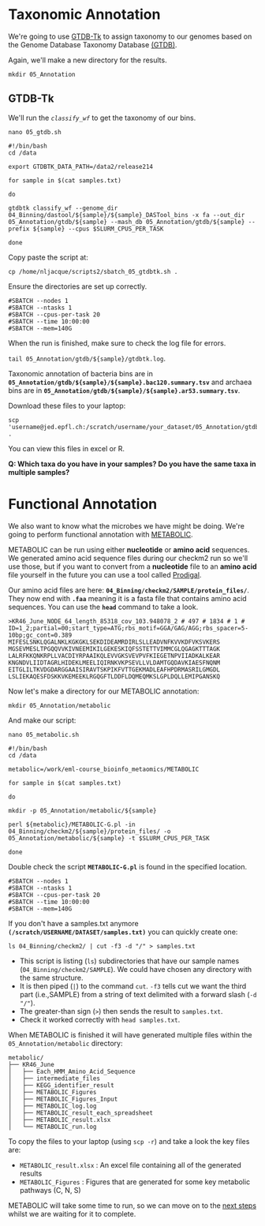 # Taxonomic Annotation
We're going to use [GTDB-Tk](https://github.com/Ecogenomics/GTDBTk) to assign taxonomy to our genomes based on the Genome Database Taxonomy Database [(GTDB)](https://gtdb.ecogenomic.org).

Again, we'll make a new directory for the results.

`mkdir 05_Annotation`

## GTDB-Tk

We'll run the *`classify_wf`* to get the taxonomy of our bins.

```
nano 05_gtdb.sh
```

```
#!/bin/bash
cd /data

export GTDBTK_DATA_PATH=/data2/release214

for sample in $(cat samples.txt)

do

gtdbtk classify_wf --genome_dir 04_Binning/dastool/${sample}/${sample}_DASTool_bins -x fa --out_dir 05_Annotation/gtdb/${sample} --mash_db 05_Annotation/gtdb/${sample} --prefix ${sample} --cpus $SLURM_CPUS_PER_TASK

done
```
Copy paste the script at:

```
cp /home/nljacque/scripts2/sbatch_05_gtdbtk.sh .
```

Ensure the directories are set up correctly.

```
#SBATCH --nodes 1
#SBATCH --ntasks 1
#SBATCH --cpus-per-task 20
#SBATCH --time 10:00:00
#SBATCH --mem=140G
```

When the run is finished, make sure to check the log file for errors.

`tail 05_Annotation/gtdb/${sample}/gtdbtk.log`.

Taxonomic annotation of bacteria bins are in **`05_Annotation/gtdb/${sample}/${sample}.bac120.summary.tsv`** and archaea bins are in **`05_Annotation/gtdb/${sample}/${sample}.ar53.summary.tsv`**.

Download these files to your laptop:

```
scp 'username@jed.epfl.ch:/scratch/username/your_dataset/05_Annotation/gtdb/*summary.tsv' .
```
You can view this files in excel or R. 

**Q: Which taxa do you have in your samples? Do you have the same taxa in multiple samples?**

# Functional Annotation
We also want to know what the microbes we have might be doing. We're going to perform functional annotation with [METABOLIC](https://github.com/AnantharamanLab/METABOLIC).

METABOLIC can be run using either **nucleotide** or **amino acid** sequences. We generated amino acid sequence files during our checkm2 run so we'll use those, but if you want to convert from a **nucleotide** file to an **amino acid** file yourself in the future you can use a tool called [Prodigal](https://github.com/hyattpd/Prodigal/tree/GoogleImport).

Our amino acid files are here:
**`04_Binning/checkm2/SAMPLE/protein_files/`**. They now end with **`.faa`** meaning it is a fasta file that contains amino acid sequences. You can use the **`head`** command to take a look.

```
>KR46_June_NODE_64_length_85318_cov_103.948078_2 # 497 # 1834 # 1 # ID=1_2;partial=00;start_type=ATG;rbs_motif=GGA/GAG/AGG;rbs_spacer=5-10bp;gc_cont=0.389
MIFESLSNKLQGALNKLKGKGKLSEKDIDEAMRDIRLSLLEADVNFKVVKDFVKSVKERS
MGSEVMESLTPGQQVVKIVNEEMIKILGEKESKIQFSSTETTVIMMCGLQGAGKTTTAGK
LALRFKKQNKRPLLVACDIYRPAAIKQLEVVGKSVEVPVFKIEGETNPVIIADKALKEAR
KNGNDVLIIDTAGRLHIDEKLMEELIQIRNKVKPSEVLLVLDAMTGQDAVKIAESFNQNM
EITGLILTKVDGDARGGAAISIRAVTSKPIKFVTTGEKMADLEAFHPDRMASRILGMGDL
LSLIEKAQESFDSKKVKEMEEKLRGQGFTLDDFLDQMEQMKSLGPLDQLLEMIPGANSKQ
```

Now let's make a directory for our METABOLIC annotation:
```
mkdir 05_Annotation/metabolic
```

And make our script:
```
nano 05_metabolic.sh
```

```
#!/bin/bash
cd /data

metabolic=/work/eml-course_bioinfo_metaomics/METABOLIC

for sample in $(cat samples.txt)

do

mkdir -p 05_Annotation/metabolic/${sample}

perl ${metabolic}/METABOLIC-G.pl -in 04_Binning/checkm2/${sample}/protein_files/ -o 05_Annotation/metabolic/${sample} -t $SLURM_CPUS_PER_TASK

done
```

Double check the script **`METABOLIC-G.pl`** is found in the specified location.

```
#SBATCH --nodes 1
#SBATCH --ntasks 1
#SBATCH --cpus-per-task 20
#SBATCH --time 10:00:00
#SBATCH --mem=140G
```

If you don't have a samples.txt anymore **`(/scratch/USERNAME/DATASET/samples.txt)`** you can quickly create one:

```
ls 04_Binning/checkm2/ | cut -f3 -d "/" > samples.txt
```

* This script is listing (`ls`) subdirectories that have our sample names (`04_Binning/checkm2/SAMPLE`). We could have chosen any directory with the same structure.
* It is then piped (`|`) to the command `cut`. `-f3` tells cut we want the third part (i.e.,SAMPLE) from a string of text delimited with a forward slash (`-d "/"`).
* The greater-than sign (`>`) then sends the result to `samples.txt`.
* Check it worked correctly with `head samples.txt`.

When METABOLIC is finished it will have generated multiple files within the `05_Annotation/metabolic` directory:
```
metabolic/
├── KR46_June
│   ├── Each_HMM_Amino_Acid_Sequence
│   ├── intermediate_files
│   ├── KEGG_identifier_result
│   ├── METABOLIC_Figures
│   ├── METABOLIC_Figures_Input
│   ├── METABOLIC_log.log
│   ├── METABOLIC_result_each_spreadsheet
│   ├── METABOLIC_result.xlsx
│   └── METABOLIC_run.log
```

To copy the files to your laptop (using `scp -r`) and take a look the key files are:
* `METABOLIC_result.xlsx` : An excel file containing all of the generated results
* `METABOLIC_Figures` : Figures that are generated for some key metabolic pathways (C, N, S)

METABOLIC will take some time to run, so we can move on to the [next steps](06_Representative_MAGs.md) whilst we are waiting for it to complete.

